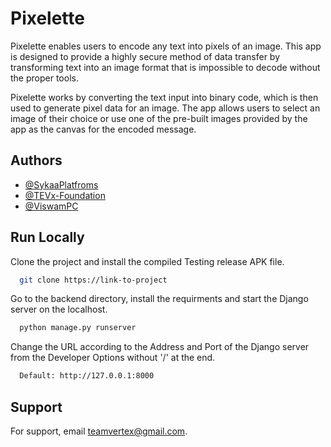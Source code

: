 
# Pixelette

Pixelette enables users to encode any text into pixels of an image. This app is designed to provide a highly secure method of data transfer by transforming text into an image format that is impossible to decode without the proper tools.

Pixelette works by converting the text input into binary code, which is then used to generate pixel data for an image. The app allows users to select an image of their choice or use one of the pre-built images provided by the app as the canvas for the encoded message.




## Authors

- [@SykaaPlatfroms](https://github.com/Sykaa-Platforms)
- [@TEVx-Foundation](https://github.com/TEVx-foundation)
- [@ViswamPC](https://github.com/viswc)




## Run Locally

Clone the project and install the compiled Testing release APK file.

```bash
  git clone https://link-to-project
```

Go to the backend directory, install the requirments and start the Django server on the localhost.

```bash
  python manage.py runserver
```

Change the URL according to the Address and Port of the Django server from the Developer Options without '/' at the end.

```bash
  Default: http://127.0.0.1:8000
```


## Support

For support, email teamvertex@gmail.com.

